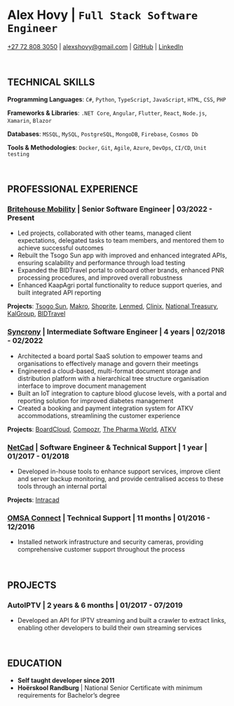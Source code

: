 # Alex Hovy | `Full Stack Software Engineer`

[+27 72 808 3050](tel:+27728083050) | [alexshovy@gmail.com](alexshovy@gmail.com) | [GitHub](https://github.com/AlexHovy) | [LinkedIn](https://www.linkedin.com/in/alexhovy/)

<br />

## TECHNICAL SKILLS

**Programming Languages**: `C#`, `Python`, `TypeScript`, `JavaScript`, `HTML`, `CSS`, `PHP`

**Frameworks & Libraries**: `.NET Core`, `Angular`, `Flutter`, `React`, `Node.js`, `Xamarin`, `Blazor`

**Databases**: `MSSQL`, `MySQL`, `PostgreSQL`, `MongoDB`, `Firebase`, `Cosmos Db`

**Tools & Methodologies**: `Docker`, `Git`, `Agile`, `Azure`, `DevOps`, `CI/CD`, `Unit testing`

<br />

## PROFESSIONAL EXPERIENCE

### [Britehouse Mobility](https://www.britehousemobility.com/) | Senior Software Engineer | 03/2022 - Present

* Led projects, collaborated with other teams, managed client expectations, delegated tasks to team members, and mentored them to achieve successful outcomes
* Rebuilt the Tsogo Sun app with improved and enhanced integrated APIs, ensuring scalability and performance through load testing
* Expanded the BIDTravel portal to onboard other brands, enhanced PNR processing procedures, and improved overall robustness
* Enhanced KaapAgri portal functionality to reduce support queries, and built integrated API reporting

**Projects**: [Tsogo Sun](https://www.tsogosun.com/), [Makro](https://www.makro.co.za/), [Shoprite](https://www.shoprite.co.za/), [Lenmed](https://www.lenmed.co.za/), [Clinix](https://clinix.co.za/), [National Treasury](http://www.treasury.gov.za/), [KalGroup](https://www.kalgroup.co.za/), [BIDTravel](https://www.bidtravel.co.za/)


### [Syncrony](https://syncrony.com/) | Intermediate Software Engineer | 4 years | 02/2018 - 02/2022

* Architected a board portal SaaS solution to empower teams and organisations to effectively manage and govern their meetings
* Engineered a cloud-based, multi-format document storage and distribution platform with a hierarchical tree structure organisation interface to improve document management
* Built an IoT integration to capture blood glucose levels, with a portal and reporting solution for improved diabetes management
* Created a booking and payment integration system for ATKV accommodations, streamlining the customer experience

**Projects**: [BoardCloud](https://boardcloud.org/), [Compozr](https://compozr.net/), [The Pharma World](https://thepharmaworld.co.za/), [ATKV](https://atkv.org.za/)


### [NetCad](https://www.netcadgroup.co.za/) | Software Engineer & Technical Support | 1 year | 01/2017 - 01/2018

* Developed in-house tools to enhance support services, improve client and server backup monitoring, and provide centralised access to these tools through an internal portal

**Projects**: [Intracad](http://intracad.co.za/)


### [OMSA Connect](https://omsa-connect.co.za/) | Technical Support | 11 months | 01/2016 - 12/2016
* Installed network infrastructure and security cameras, providing comprehensive customer support throughout the process

<br />

## PROJECTS

### AutoIPTV | 2 years & 6 months | 01/2017 - 07/2019

* Developed an API for IPTV streaming and built a crawler to extract links, enabling other developers to build their own streaming services

<br />

## EDUCATION

* **Self taught developer since 2011**
* **Hoërskool Randburg** | National Senior Certificate with minimum requirements for Bachelor’s degree
